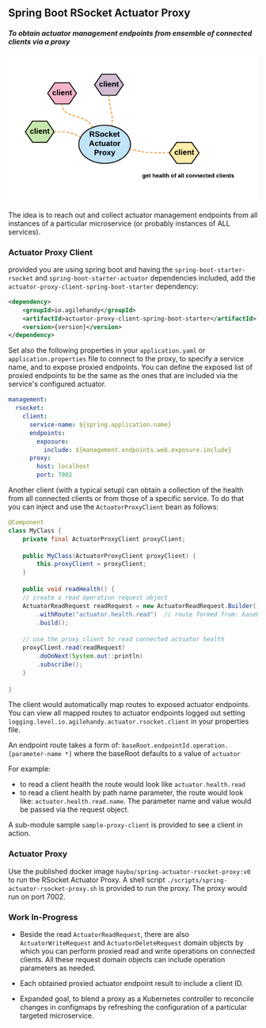 ## Spring Boot RSocket Actuator Proxy

##### To obtain actuator management endpoints from ensemble of connected clients via a proxy

![spring boot actuator proxy](images/spring-boot-actuator-proxy.png)

The idea is to reach out and collect actuator management endpoints from 
all instances of a particular microservice (or probably instances of ALL services).

### Actuator Proxy Client

provided you are using spring boot and having the `spring-boot-starter-rsocket` and `spring-boot-starter-actuator` dependencies included, 
add the `actuator-proxy-client-spring-boot-starter` dependency:

```xml
<dependency>
    <groupId>io.agilehandy</groupId>
    <artifactId>actuator-proxy-client-spring-boot-starter</artifactId>
    <version>{version}</version>
</dependency>
```

Set also the following properties in your `application.yaml` or `application.properties` file to connect to the proxy,
to specify a service name, and to expose proxied endpoints. You can define the exposed list of proxied endpoints to be 
the same as the ones that are included via the service's configured actuator.

```yaml
management:
  rsocket:
    client:
      service-name: ${spring.application.name}
      endpoints:
        exposure:
          include: ${management.endpoints.web.exposure.include}
      proxy:
        host: localhost
        port: 7002
```

Another client (with a typical setup) can obtain a collection of the health from
all connected clients or from those of a specific service. To do that you can inject and use 
the `ActuatorProxyClient` bean as follows:

```java
@Component
class MyClass {
    private final ActuatorProxyClient proxyClient;

    public MyClass(ActuatorProxyClient proxyClient) {
        this.proxyClient = proxyClient;
    }

    public void readHealth() {
    // create a read operation request object
    ActuatorReadRequest readRequest = new ActuatorReadRequest.Builder()
        .withRoute("actuator.health.read")  // route formed from: baseRoot.endpointId.option (where baseRoot has a value of actuator)
        .build();

    // use the proxy client to read connected actuator health
    proxyClient.read(readRequest)
        .doOnNext(System.out::println)
        .subscribe(); 
    }
   
}
```

The client would automatically map routes to exposed actuator endpoints. You can view all mapped routes to actuator 
endpoints logged out setting `logging.level.io.agilehandy.actuator.rsocket.client` in your properties file.

An endpoint route takes a form of: `baseRoot.endpointId.operation.[parameter-name *]`
where the baseRoot defaults to a value of `actuator`

For example: 
*   to read a client health the route would look like `actuator.health.read`
*   to read a client health by path name parameter, the route would look like: `actuator.health.read.name`. The parameter name
and value would be passed via the request object.

A sub-module sample `sample-proxy-client` is provided to see a client in action.

### Actuator Proxy

Use the published docker image `haybu/spring-actuator-rsocket-proxy:v0 ` to run the RSocket Actuator Proxy. 
A shell script `./scripts/spring-actuator-rsocket-proxy.sh` is provided to run the proxy. 
The proxy would run on port 7002.

### Work In-Progress
*   Beside the read `ActuatorReadRequest`, there are also `ActuatorWriteRequest` and `ActuatorDeleteRequest` domain objects 
by which you can perform proxied read and write operations on connected clients. All these request domain objects
can include operation parameters as needed. 

*   Each obtained proxied actuator endpoint result to include a client ID. 
 
*   Expanded goal, to blend a proxy as a Kubernetes controller to reconcile changes in configmaps by refreshing the configuration 
of a particular targeted microservice.



